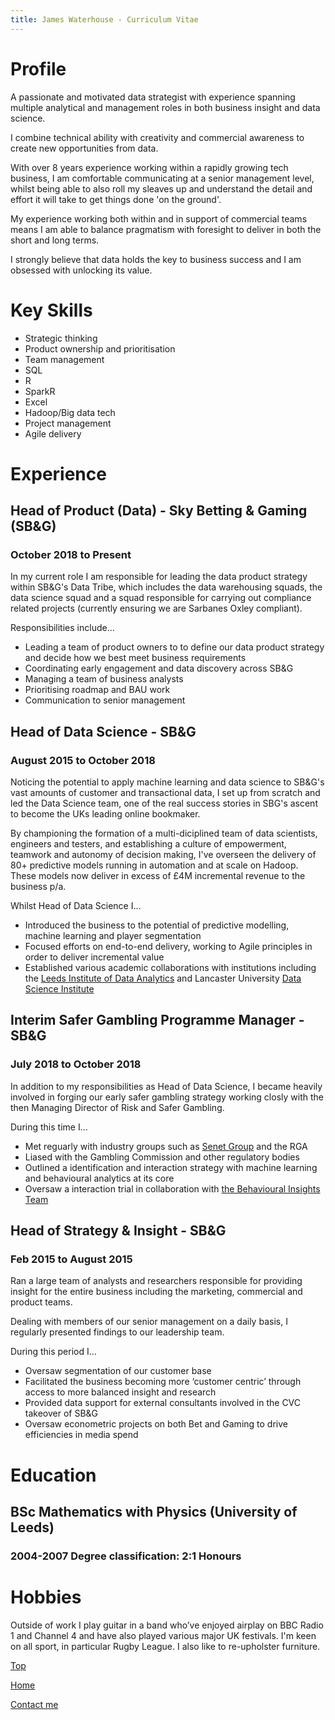 ```yaml
---
title: James Waterhouse - Curriculum Vitae
---
```


# Profile
A passionate and motivated data strategist with experience spanning multiple analytical and management roles in both business insight and data science.

I combine technical ability with creativity and commercial awareness to create new opportunities from data.  

With over 8 years experience working within a rapidly growing tech business, I am comfortable communicating at a senior management level, whilst being able to also roll my sleaves up and understand the detail and effort it will take to get things done 'on the ground'.

My experience working both within and in support of commercial teams means I am able to balance pragmatism with foresight to deliver in both the short and long terms.

I strongly believe that data holds the key to business success and I am obsessed with unlocking its value.

# Key Skills
* Strategic thinking
* Product ownership and prioritisation
* Team management
* SQL
* R
* SparkR
* Excel
* Hadoop/Big data tech
* Project management
* Agile delivery

# Experience
## Head of Product (Data) - Sky Betting & Gaming (SB&G)
### October 2018 to Present
In my current role I am responsible for leading the data product strategy within SB&G's Data Tribe, which includes the data warehousing squads, the data science squad and a squad responsible for carrying out compliance related projects (currently ensuring we are Sarbanes Oxley compliant).

Responsibilities include...
* Leading a team of product owners to to define our data product strategy and decide how we best meet business requirements
* Coordinating early engagement and data discovery across SB&G
* Managing a team of business analysts
* Prioritising roadmap and BAU work
* Communication to senior management

## Head of Data Science - SB&G
### August 2015 to October 2018
Noticing the potential to apply machine learning and data science to SB&G's vast amounts of customer and transactional data, I set up from scratch and led the Data Science team, one of the real success stories in SBG's ascent to become the UKs leading online bookmaker.

By championing the formation of a multi-diciplined team of data scientists, engineers and testers, and establishing a culture of empowerment, teamwork and autonomy of decision making, I've overseen the delivery of 80+ predictive models running in automation and at scale on Hadoop.  These models now deliver in excess of £4M incremental revenue to the business p/a.

Whilst Head of Data Science I...
* Introduced the business to the potential of predictive modelling, machine learning and player segmentation
* Focused efforts on end-to-end delivery, working to Agile principles in order to deliver incremental value
* Established various academic collaborations with institutions including the [Leeds Institute of Data Analytics](https://lida.leeds.ac.uk/) and Lancaster University [Data Science Institute](https://www.lancaster.ac.uk/dsi/)

## Interim Safer Gambling Programme Manager - SB&G
### July 2018 to October 2018
In addition to my responsibilities as Head of Data Science, I became heavily involved in forging our early safer gambling strategy working closly with the then Managing Director of Risk and Safer Gambling.

During this time I...
* Met reguarly with industry groups such as [Senet Group](https://senetgroup.org.uk/) and the RGA
* Liased with the Gambling Commission and other regulatory bodies
* Outlined a identification and interaction strategy with machine learning and behavioural analytics at its core
* Oversaw a interaction trial in collaboration with [the Behavioural Insights Team](https://www.bi.team/)

## Head of Strategy & Insight - SB&G
### Feb 2015 to August 2015
Ran a  large  team  of analysts  and  researchers responsible for  providing insight for the entire business including the marketing, commercial and product teams.  

Dealing with members of our senior management on a daily basis, I regularly presented findings to our leadership team.  

During this period I...
* Oversaw segmentation of our customer base
* Facilitated the business becoming more ‘customer centric’ through access to more balanced insight and research
* Provided data support for external consultants involved in the CVC takeover of SB&G
* Oversaw econometric projects on both Bet and Gaming to drive efficiencies in media spend

# Education
## BSc Mathematics with Physics (University of Leeds)
### 2004-2007 Degree classification: 2:1 Honours

# Hobbies
Outside of work I play guitar in a band who’ve enjoyed airplay on BBC Radio 1 and Channel 4 and have also played various major UK festivals.  I'm keen on all sport, in particular Rugby League.  I also like to re-upholster furniture.

[Top](#profile)

[Home](https://www.jameswaterhouse.net/)

[Contact me](https://goo.gl/forms/29H2pMdQbx4YFI613)
